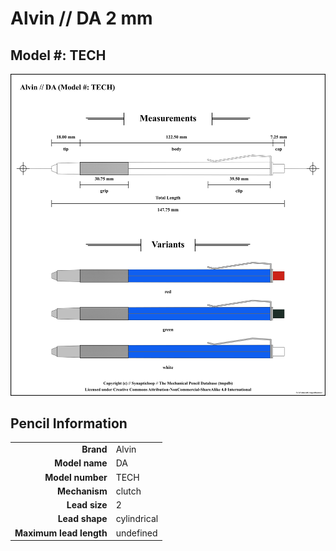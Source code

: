 # Alvin // DA 2 mm

## Model #: TECH

<img src="./da-tech-2.0-grouped.png">

## Pencil Information

|     |     |
| ---: | :--- |
| **Brand** | Alvin |
| **Model name** | DA |
| **Model number** | TECH |
| **Mechanism** | clutch |
| **Lead size** | 2 |
| **Lead shape** | cylindrical |
| **Maximum lead length** | undefined |
